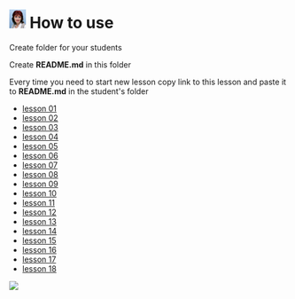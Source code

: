 [footer]: https://github.com/garevna/js-course/raw/master/images/a-level-ico.png?raw=true
[me30]: https://raw.githubusercontent.com/garevna/a-level-js-lessons/master/ico/myPhoto-30.png "Ⓒ Irina Fylyppova ( garevna ) 2019"

# ![me30] How to use

Create folder for your students

Create **README.md** in this folder

Every time you need to start new lesson copy link to this lesson and paste it to **README.md** in the student's folder

* [lesson 01](lessons/lesson-01.md)
* [lesson 02](lessons/lesson-02.md)
* [lesson 03](lessons/lesson-03.md)
* [lesson 04](lessons/lesson-04.md)
* [lesson 05](lessons/lesson-05.md)
* [lesson 06](lessons/lesson-06.md)
* [lesson 07](lessons/lesson-07.md)
* [lesson 08](lessons/lesson-08.md)
* [lesson 09](lessons/lesson-09.md)
* [lesson 10](lessons/lesson-10.md)
* [lesson 11](lessons/lesson-11.md)
* [lesson 12](lessons/lesson-12.md)
* [lesson 13](lessons/lesson-13.md)
* [lesson 14](lessons/lesson-14.md)
* [lesson 15](lessons/lesson-15.md)
* [lesson 16](lessons/lesson-16.md)
* [lesson 17](lessons/lesson-17.md)
* [lesson 18](lessons/lesson-18.md)




![](https://github.com/garevna/js-course/blob/master/images/a-level-ico.png?raw=true)
